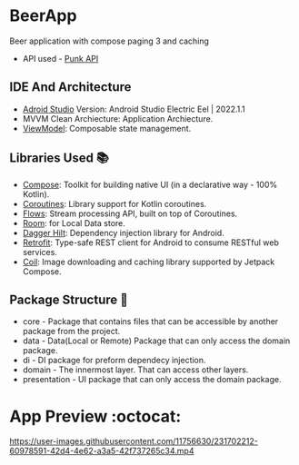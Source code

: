 # BeerApp
Beer application with compose paging 3 and caching
* API used - [Punk API][9]

## IDE And Architecture

* [Adroid Studio][11] Version: Android Studio Electric Eel | 2022.1.1
* MVVM Clean Archiecture: Application Archiecture.
* [ViewModel][10]: Composable state management.

[10]: https://developer.android.com/topic/libraries/architecture/viewmodel
[11]: https://developer.android.com/studio

## Libraries Used :books:

* [Compose][0]: Toolkit for building native UI (in a declarative way - 100% Kotlin).
* [Coroutines][1]: Library support for Kotlin coroutines.
* [Flows][2]: Stream processing API, built on top of Coroutines.
* [Room][3]: for Local Data store.
* [Dagger Hilt][4]: Dependency injection library for Android.
* [Retrofit][5]: Type-safe REST client for Android to consume RESTful web services.
* [Coil][8]: Image downloading and caching library supported by Jetpack Compose.


[0]:  https://developer.android.com/jetpack
[1]:  https://github.com/Kotlin/kotlinx.coroutines
[2]:  https://kotlin.github.io/kotlinx.coroutines/kotlinx-coroutines-core/kotlinx.coroutines.flow/-flow/
[3]:  https://developer.android.com/training/data-storage/room
[4]:  https://dagger.dev/hilt/
[5]:  https://github.com/square/retrofit
[8]:  https://coil-kt.github.io/coil/compose/
[9]:  https://punkapi.com/documentation/v2

## Package Structure :bookmark_tabs:

* core - Package that contains files that can be accessible by another package from the project. 
* data - Data(Local or Remote) Package that can only access the domain package.
* di - DI package for preform dependecy injection.
* domain - The innermost layer. That can access other layers.
* presentation - UI package that can only access the domain package.


# App Preview :octocat:

https://user-images.githubusercontent.com/11756630/231702212-60978591-42d4-4e62-a3a5-42f737265c34.mp4
